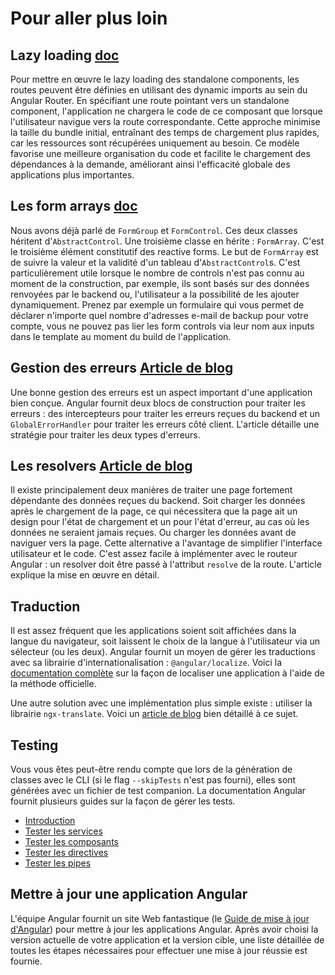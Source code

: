 # Pour aller plus loin

## Lazy loading [doc](https://angular.dev/guide/routing/common-router-tasks#lazy-loading)
Pour mettre en œuvre le lazy loading des standalone components, les routes peuvent être définies en utilisant des dynamic imports au sein du Angular Router. En spécifiant une route pointant vers un standalone component, l'application ne chargera le code de ce composant que lorsque l'utilisateur navigue vers la route correspondante. Cette approche minimise la taille du bundle initial, entraînant des temps de chargement plus rapides, car les ressources sont récupérées uniquement au besoin. Ce modèle favorise une meilleure organisation du code et facilite le chargement des dépendances à la demande, améliorant ainsi l'efficacité globale des applications plus importantes.

## Les form arrays [doc](https://angular.dev/api/forms/FormArray)
Nous avons déjà parlé de `FormGroup` et `FormControl`. Ces deux classes héritent d'`AbstractControl`. Une troisième classe en hérite : `FormArray`. C'est le troisième élément constitutif des reactive forms. Le but de `FormArray` est de suivre la valeur et la validité d'un tableau d'`AbstractControl`s. C'est particulièrement utile lorsque le nombre de controls n'est pas connu au moment de la construction, par exemple, ils sont basés sur des données renvoyées par le backend ou, l'utilisateur a la possibilité de les ajouter dynamiquement. Prenez par exemple un formulaire qui vous permet de déclarer n'importe quel nombre d'adresses e-mail de backup pour votre compte, vous ne pouvez pas lier les form controls via leur nom aux inputs dans le template au moment du build de l'application.

## Gestion des erreurs [Article de blog](https://www.tektutorialshub.com/angular/error-handling-in-angular-applications/)
Une bonne gestion des erreurs est un aspect important d'une application bien conçue. Angular fournit deux blocs de construction pour traiter les erreurs : des intercepteurs pour traiter les erreurs reçues du backend et un `GlobalErrorHandler` pour traiter les erreurs côté client. L'article détaille une stratégie pour traiter les deux types d'erreurs.

## Les resolvers [Article de blog](https://javascript.plainenglish.io/angular-resolver-for-prefetching-data-angular-guards-resolve-40fda257d666)
Il existe principalement deux manières de traiter une page fortement dépendante des données reçues du backend. Soit charger les données après le chargement de la page, ce qui nécessitera que la page ait un design pour l'état de chargement et un pour l'état d'erreur, au cas où les données ne seraient jamais reçues. Ou charger les données avant de naviguer vers la page. Cette alternative a l'avantage de simplifier l'interface utilisateur et le code. C'est assez facile à implémenter avec le routeur Angular : un resolver doit être passé à l'attribut `resolve` de la route. L'article explique la mise en œuvre en détail.

## Traduction
Il est assez fréquent que les applications soient soit affichées dans la langue du navigateur, soit laissent le choix de la langue à l'utilisateur via un sélecteur (ou les deux). Angular fournit un moyen de gérer les traductions avec sa librairie d'internationalisation : `@angular/localize`. Voici la [documentation complète](https://angular.dev/guide/i18n) sur la façon de localiser une application à l'aide de la méthode officielle.

Une autre solution avec une implémentation plus simple existe : utiliser la librairie `ngx-translate`. Voici un [article de blog](https://www.codeandweb.com/babeledit/tutorials/how-to-translate-your-angular-app-with-ngx-translate) bien détaillé à ce sujet.

## Testing
Vous vous êtes peut-être rendu compte que lors de la génération de classes avec le CLI (si le flag `--skipTests` n'est pas fourni), elles sont générées avec un fichier de test companion. La documentation Angular fournit plusieurs guides sur la façon de gérer les tests.
- [Introduction](https://angular.dev/guide/testing)
- [Tester les services](https://angular.dev/guide/testing/services)
- [Tester les composants](https://angular.dev/guide/testing/components-basics)
- [Tester les directives](https://angular.dev/guide/testing/attribute-directives)
- [Tester les pipes](https://angular.dev/guide/testing/pipes)

## Mettre à jour une application Angular
L'équipe Angular fournit un site Web fantastique (le [Guide de mise à jour d'Angular](https://update.angular.dev/)) pour mettre à jour les applications Angular. Après avoir choisi la version actuelle de votre application et la version cible, une liste détaillée de toutes les étapes nécessaires pour effectuer une mise à jour réussie est fournie.
